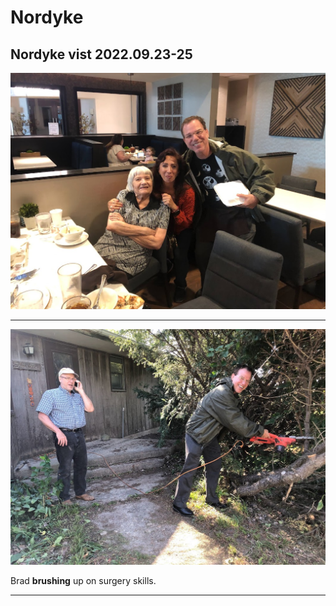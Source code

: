 # Nordyke

## Nordyke vist 2022.09.23-25

![atCasino](./images/NordykeVisit_IMG_2321.jpeg)

---

![BradAtWork](./images/BradWork_IMG_2318.jpeg)

Brad __brushing__ up on surgery skills.

---
